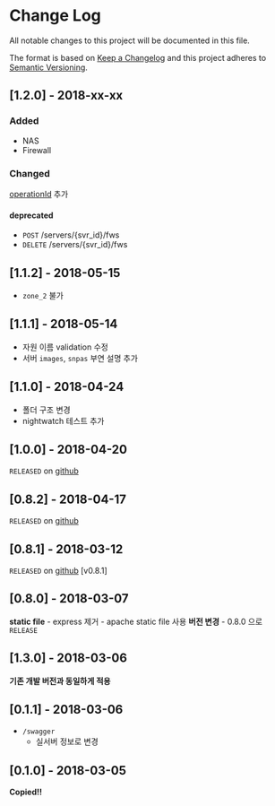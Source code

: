 # Change Log
All notable changes to this project will be documented in this file.

The format is based on [Keep a Changelog](http://keepachangelog.com/)
and this project adheres to [Semantic Versioning](http://semver.org/).

## [1.2.0] - 2018-xx-xx
### Added
- NAS 
- Firewall
### Changed
[operationId](https://swagger.io/specification/#operationObject) 추가

#### deprecated
- `POST` /servers/{svr_id}/fws
- `DELETE` /servers/{svr_id}/fws

## [1.1.2] - 2018-05-15
- `zone_2` 불가

## [1.1.1] - 2018-05-14
- 자원 이름 validation 수정
- 서버 `images`, `snpas` 부연 설명 추가

## [1.1.0] - 2018-04-24
- 폴더 구조 변경
- nightwatch 테스트 추가

## [1.0.0] - 2018-04-20
`RELEASED` on [github](https://github.com/gcloudService/API-Partners-docs)

## [0.8.2] - 2018-04-17
`RELEASED` on [github](https://github.com/gcloudService/API-Partners-docs)

## [0.8.1] - 2018-03-12
`RELEASED` on [github](https://github.com/gcloudService/API-Partners-docs)
[v0.8.1]

## [0.8.0] - 2018-03-07
**static file**
    - express 제거
    - apache static file 사용
**버전 변경**
    - 0.8.0 으로 `RELEASE`

## [1.3.0] - 2018-03-06
**기존 개발 버전과 동일하게 적용**

## [0.1.1] - 2018-03-06
- `/swagger`
    - 실서버 정보로 변경

## [0.1.0] - 2018-03-05
**Copied!!**